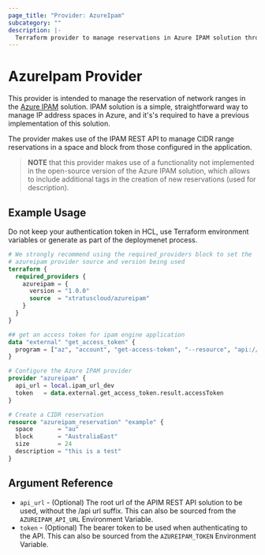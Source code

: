 ```yaml
---
page_title: "Provider: AzureIpam"
subcategory: ""
description: |-
  Terraform provider to manage reservations in Azure IPAM solution through REST API
---
```


# AzureIpam Provider
This provider is intended to manage the reservation of network ranges in the [Azure IPAM](https://github.com/Azure/ipam) solution. IPAM solution is a simple, straightforward way to manage IP address spaces in Azure, and it's's required to have a previous implementation of this solution.

The provider makes use of the IPAM REST API to manage CIDR range reservations in a space and block from those configured in the application.

> **NOTE** that this provider makes use of a functionality not implemented in the open-source version of the Azure IPAM solution, which allows to include additional tags in the creation of new reservations (used for description). 

## Example Usage

Do not keep your authentication token in HCL, use Terraform environment variables or generate as part of the deploymenet process.

```terraform
# We strongly recommend using the required_providers block to set the
# azureipam provider source and version being used
terraform {
  required_providers {
    azureipam = {
      version = "1.0.0"
      source  = "xtratuscloud/azureipam"
    }
  }
}

## get an access token for ipam engine application
data "external" "get_access_token" {
  program = ["az", "account", "get-access-token", "--resource", "api://d47d5cd9-b599-4a6a-9d54-254565ff08de"]
}

# Configure the Azure IPAM provider
provider "azureipam" {
  api_url = local.ipam_url_dev
  token   = data.external.get_access_token.result.accessToken
}

# Create a CIDR reservation
resource "azureipam_reservation" "example" {
  space       = "au"
  block       = "AustraliaEast"
  size        = 24
  description = "this is a test"
}
```

## Argument Reference

* `api_url` - (Optional) The root url of the APIM REST API solution to be used, without the /api url suffix. This can also be sourced from the `AZUREIPAM_API_URL` Environment Variable.
* `token` - (Optional) The bearer token to be used when authenticating to the API. This can also be sourced from the `AZUREIPAM_TOKEN` Environment Variable.
